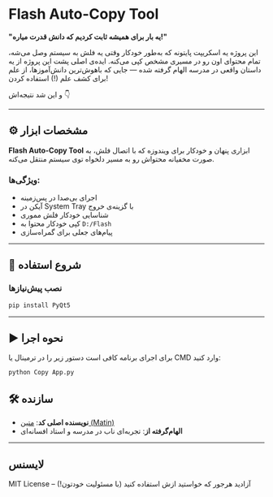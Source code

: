 # Flash Auto-Copy Tool

**"یه بار برای همیشه ثابت کردیم که دانش قدرت میاره!"**

این پروژه یه اسکریپت پایتونه که به‌طور خودکار وقتی یه فلش به سیستم وصل می‌شه، تمام محتوای اون رو در مسیری مشخص کپی می‌کنه. ایده‌ی اصلی پشت این پروژه از یه داستان واقعی در مدرسه الهام گرفته شده — جایی که باهوش‌ترین دانش‌آموزها، از علم برای کشف علم (!) استفاده کردن!

و این شد نتیجه‌اش 👇

---

## ⚙️ مشخصات ابزار

**Flash Auto-Copy Tool** ابزاری پنهان و خودکار برای ویندوزه که با اتصال فلش، به صورت مخفیانه محتواش رو به مسیر دلخواه توی سیستم منتقل می‌کنه.

### ویژگی‌ها:

- اجرای بی‌صدا در پس‌زمینه  
- آیکن در System Tray با گزینه‌ی خروج  
- شناسایی خودکار فلش مموری  
- کپی خودکار محتوا به `D:/Flash`  
- پیام‌های جعلی برای گمراه‌سازی  

---

## 🚀 شروع استفاده

### نصب پیش‌نیازها

```bash
pip install PyQt5
```

---

## ▶️ نحوه اجرا

برای اجرای برنامه کافی است دستور زیر را در ترمینال یا CMD وارد کنید:

```bash
python Copy App.py
```




## 🛠️ سازنده

- **نویسنده اصلی کد**: [متین (Matin)](https://github.com/matinhajiseftjani400)
- **الهام‌گرفته از**: تجربه‌ای ناب در مدرسه و استاد افسانه‌ای

---

## لایسنس

MIT License – آزادید هرجور که خواستید ازش استفاده کنید (با مسئولیت خودتون!)
